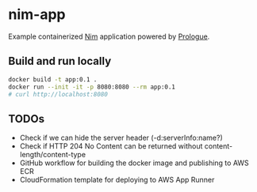 # nim-app

Example containerized [Nim](https://nim-lang.org/) application powered by [Prologue](https://github.com/planety/prologue).

## Build and run locally

```sh
docker build -t app:0.1 .
docker run --init -it -p 8080:8080 --rm app:0.1
# curl http://localhost:8080 
```

## TODOs

- Check if we can hide the server header (-d:serverInfo:name?)
- Check if HTTP 204 No Content can be returned without content-length/content-type
- GitHub workflow for building the docker image and publishing to AWS ECR
- CloudFormation template for deploying to AWS App Runner
